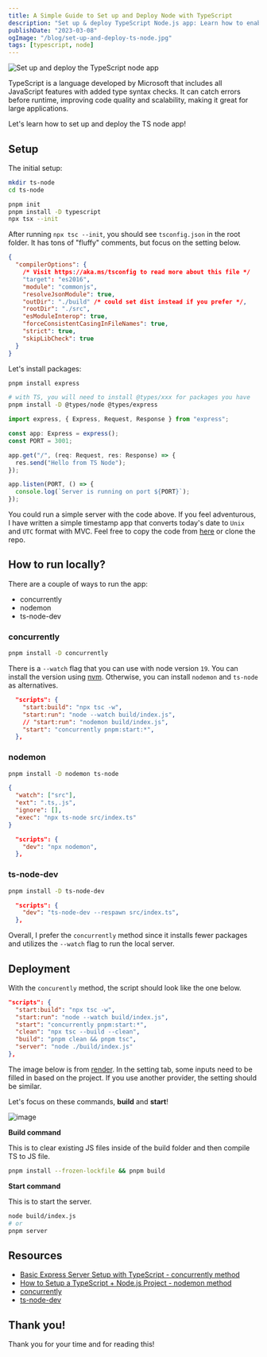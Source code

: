 ```yaml
---
title: A Simple Guide to Set up and Deploy Node with TypeScript
description: "Set up & deploy TypeScript Node.js app: Learn how to enable TypeScript, run locally 3 ways, & deploy the app with this guide."
publishDate: "2023-03-08"
ogImage: "/blog/set-up-and-deploy-ts-node.jpg"
tags: [typescript, node]
---
```


![Set up and deploy the TypeScript node app](/blog/set-up-and-deploy-ts-node.jpg)

TypeScript is a language developed by Microsoft that includes all JavaScript features with added type syntax checks. It can catch errors before runtime, improving code quality and scalability, making it great for large applications.

Let's learn how to set up and deploy the TS node app!

## Setup

The initial setup:

```bash
mkdir ts-node
cd ts-node

pnpm init
pnpm install -D typescript
npx tsx --init
```

After running `npx tsc --init`, you should see `tsconfig.json` in the root folder. It has tons of "fluffy" comments, but focus on the setting below.

```json title="tsconfig.json"
{
  "compilerOptions": {
    /* Visit https://aka.ms/tsconfig to read more about this file */
    "target": "es2016",
    "module": "commonjs",
    "resolveJsonModule": true,
    "outDir": "./build" /* could set dist instead if you prefer */,
    "rootDir": "./src",
    "esModuleInterop": true,
    "forceConsistentCasingInFileNames": true,
    "strict": true,
    "skipLibCheck": true
  }
}
```

Let's install packages:

```bash
pnpm install express

# with TS, you will need to install @types/xxx for packages you have
pnpm install -D @types/node @types/express
```

```ts title="./src/index.ts"
import express, { Express, Request, Response } from "express";

const app: Express = express();
const PORT = 3001;

app.get("/", (req: Request, res: Response) => {
  res.send("Hello from TS Node");
});

app.listen(PORT, () => {
  console.log(`Server is running on port ${PORT}`);
});
```

You could run a simple server with the code above. If you feel adventurous, I have written a simple timestamp app that converts today's date to `Unix` and `UTC` format with MVC. Feel free to copy the code from [here](https://github.com/victoriacheng15/ts-node-demo) or clone the repo.

## How to run locally?

There are a couple of ways to run the app:

- concurrently
- nodemon
- ts-node-dev

### concurrently

```bash
pnpm install -D concurrently
```

There is a `--watch` flag that you can use with node version `19`. You can install the version using [nvm](https://github.com/nvm-sh/nvm). Otherwise, you can install `nodemon` and `ts-node` as alternatives.

```json title="package.json"
  "scripts": {
    "start:build": "npx tsc -w",
    "start:run": "node --watch build/index.js",
    // "start:run": "nodemon build/index.js",
    "start": "concurrently pnpm:start:*",
  },
```

### nodemon

```bash
pnpm install -D nodemon ts-node
```

```json title="nodemon.json"
{
  "watch": ["src"],
  "ext": ".ts,.js",
  "ignore": [],
  "exec": "npx ts-node src/index.ts"
}
```

```json title="package.json"
  "scripts": {
    "dev": "npx nodemon",
  },
```

### ts-node-dev

```bash
pnpm install -D ts-node-dev
```

```json title="package.json"
  "scripts": {
    "dev": "ts-node-dev --respawn src/index.ts",
  },
```

Overall, I prefer the `concurrently` method since it installs fewer packages and utilizes the `--watch` flag to run the local server.

## Deployment

With the `concurently` method, the script should look like the one below.

```json title="package.json"
"scripts": {
  "start:build": "npx tsc -w",
  "start:run": "node --watch build/index.js",
  "start": "concurrently pnpm:start:*",
  "clean": "npx tsc --build --clean",
  "build": "pnpm clean && pnpm tsc",
  "server": "node ./build/index.js"
},
```

The image below is from [render](https://render.com/). In the setting tab, some inputs need to be filled in based on the project. If you use another provider, the setting should be similar.

Let's focus on these commands, **build** and **start**!

![image](https://user-images.githubusercontent.com/35031228/223264104-7d5c8fd1-019a-47ef-813f-c76dda1555d4.png)

**Build command**

This is to clear existing JS files inside of the build folder and then compile TS to JS file.

```bash
pnpm install --frozen-lockfile && pnpm build
```

**Start command**

This is to start the server.

```bash
node build/index.js
# or
pnpm server
```

## Resources

- [Basic Express Server Setup with TypeScript - concurrently method](https://www.appliz.fr/blog/express-typescript)
- [How to Setup a TypeScript + Node.js Project - nodemon method](https://khalilstemmler.com/blogs/typescript/node-starter-project/)
- [concurrently](https://www.npmjs.com/package/concurrently)
- [ts-node-dev](https://www.npmjs.com/package/ts-node-dev)

## Thank you!

Thank you for your time and for reading this!
